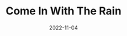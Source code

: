 ---
title: Come In With The Rain
date: "2022-11-04"
description: "Lyrics"
album: Fearless
tags: ['Lover', 'Flowy', 'Ethreal']
track: 17
songwriter: Taylor Swift
billboardChartprev:  
billboardChart: 
---